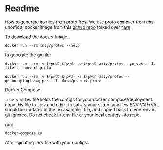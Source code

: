 # Readme

How to generate go files from proto files:
We use proto compiler from this unofficial docker image from this [github repo](https://github.com/znly/docker-protobuf) forked over [here](https://github.com/go-get/docker-protobuf)

To download the docker image:
```
docker run --rm znly/protoc --help
```

to generate the go file:
```
docker run --rm -v $(pwd):$(pwd) -w $(pwd) znly/protoc --go_out=. -I. file-to-convert.proto
```
```
docker run --rm -v $(pwd):$(pwd) -w $(pwd) znly/protoc --go_out=plugins=grpc:. -I. data/product.proto
```

Docker Compose

`.env.samples` file holds the configs for your docker compose/deployment.
copy this file to `.env` and edit it to satisfy your setup.
any new ENV VAR+VAL should be updated in the .env.samples file, and copied back to .env
.env is git ignored. Do not check in .env file or your local configs into repo.

run:

```
docker-compose up
```

After updating .env file with your configs.
